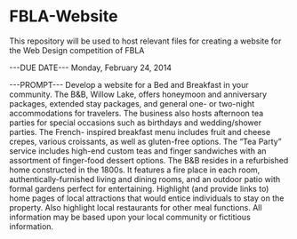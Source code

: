 FBLA-Website
============

This repository will be used to host relevant files for creating a website for the Web Design competition of FBLA

---DUE DATE---
Monday, February 24, 2014

---PROMPT---
Develop a website for a Bed and Breakfast in your community. The B&B, Willow Lake, offers honeymoon and anniversary packages, extended stay packages, and general one- or two-night accommodations for travelers. The business also hosts afternoon tea parties for special occasions such as birthdays and wedding/shower parties. The French- inspired breakfast menu includes fruit and cheese crepes, various croissants, as well as gluten-free options. The “Tea Party” service includes high-end custom teas and finger sandwiches with an assortment of finger-food dessert options. The B&B resides in a refurbished home constructed in the 1800s. It features a fire place in each room, authentically-furnished living and dining rooms, and an outdoor patio with formal gardens perfect for entertaining. Highlight (and provide links to) home pages of local attractions that would entice individuals to stay on the property. Also highlight local restaurants for other meal functions. All information may be based upon your local community or fictitious information.
